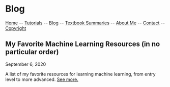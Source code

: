 # Blog

[Home](../README.md) -- [Tutorials](../Tutorials/README.md) -- [Blog](../Blog/README.md) -- [Textbook Summaries](../TextbookSummaries/README.md) -- [About Me](../aboutme.md) -- [Contact](../contactme.md) -- [Copyright](../copyright.md)


## My Favorite Machine Learning Resources (in no particular order)

September 6, 2020

A list of my favorite resources for learning machine learning, from entry level to more advanced.  [See more.](Posts/2020_09_06_MLResources/post.md)
